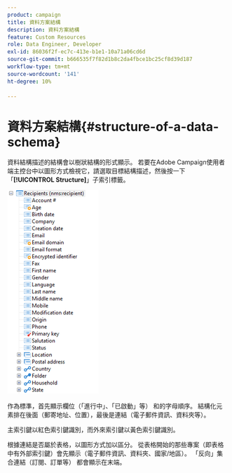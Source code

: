 ```yaml
---
product: campaign
title: 資料方案結構
description: 資料方案結構
feature: Custom Resources
role: Data Engineer, Developer
exl-id: 86036f2f-ec7c-413e-b1e1-10a71a06cd6d
source-git-commit: b666535f7f82d1b8c2da4fbce1bc25cf8d39d187
workflow-type: tm+mt
source-wordcount: '141'
ht-degree: 10%

---
```


# 資料方案結構{#structure-of-a-data-schema}

資料結構描述的結構會以樹狀結構的形式顯示。 若要在Adobe Campaign使用者端主控台中以圖形方式檢視它，請選取目標結構描述，然後按一下「**[!UICONTROL Structure]**」子索引標籤。

![](assets/d_ncs_integration_schema_arbo.png)

作為標準，首先顯示欄位（「進行中」、「已啟動」等） 和的字母順序。 結構化元素排在後面（郵寄地址、位置），最後是連結（電子郵件資訊、資料夾等）。

主索引鍵以紅色索引鍵識別，而外來索引鍵以黃色索引鍵識別。

根據連結是否屬於表格，以圖形方式加以區分。 從表格開始的那些專案（即表格中有外部索引鍵）會先顯示（電子郵件資訊、資料夾、國家/地區）。 「反向」集合連結（訂閱、訂單等） 都會顯示在末端。
